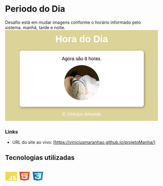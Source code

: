 # Periodo do Dia
Desafio está em mudar imagens conforme o horário informado pelo sistema.
manhã, tarde e noite.
![](./img/projeto.gif)


###  Links

- URL do site ao vivo: [https://viniciusmaranhao.github.io/projetoManha/]

## Tecnologias utilizadas
<div style="display: inline_block"><br>
  <img align="center" alt="Js" height="30" width="40" src="https://raw.githubusercontent.com/devicons/devicon/master/icons/javascript/javascript-plain.svg">
  <img align="center" alt="HTML" height="30" width="40" src="https://raw.githubusercontent.com/devicons/devicon/master/icons/html5/html5-original.svg">
  <img align="center" alt="CSS" height="30" width="40" src="https://raw.githubusercontent.com/devicons/devicon/master/icons/css3/css3-original.svg">
</div>
